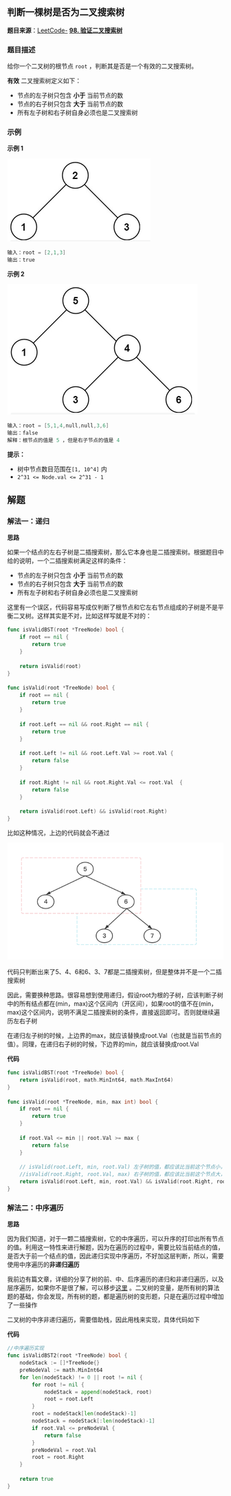 ## 判断一棵树是否为二叉搜索树

**题目来源**：[LeetCode-](https://leetcode-cn.com/problems/reverse-linked-list/) **[98. 验证二叉搜索树](https://leetcode-cn.com/problems/validate-binary-search-tree/)**

### 题目描述

给你一个二叉树的根节点 `root` ，判断其是否是一个有效的二叉搜索树。

**有效** 二叉搜索树定义如下：

- 节点的左子树只包含 **小于** 当前节点的数
- 节点的右子树只包含 **大于** 当前节点的数
- 所有左子树和右子树自身必须也是二叉搜索树

### 示例

**示例 1**

![image](https://github.com/Rain-Life/algorithm-go/blob/master/photos/BinaryTree/98/98-1.png)

```go
输入：root = [2,1,3]
输出：true
```

**示例 2**

![image](https://github.com/Rain-Life/algorithm-go/blob/master/photos/BinaryTree/98/98-2.png)

```go
输入：root = [5,1,4,null,null,3,6]
输出：false
解释：根节点的值是 5 ，但是右子节点的值是 4
```

**提示：**

- 树中节点数目范围在`[1, 10^4]` 内
- `2^31 <= Node.val <= 2^31 - 1`

## 解题

### 解法一：递归

**思路**

如果一个结点的左右子树是二插搜索树，那么它本身也是二插搜索树。根据题目中给的说明，一个二插搜索树满足这样的条件：

- 节点的左子树只包含 **小于** 当前节点的数
- 节点的右子树只包含 **大于** 当前节点的数
- 所有左子树和右子树自身必须也是二叉搜索树

这里有一个误区，代码容易写成仅判断了根节点和它左右节点组成的子树是不是平衡二叉树。这样其实是不对，比如这样写就是不对的：

```go
func isValidBST(root *TreeNode) bool {
	if root == nil {
		return true
	}

	return isValid(root)
}

func isValid(root *TreeNode) bool {
	if root == nil {
		return true
	}

	if root.Left == nil && root.Right == nil {
		return true
	}

	if root.Left != nil && root.Left.Val >= root.Val {
		return false
	}

	if root.Right != nil && root.Right.Val <= root.Val  {
		return false
	}

	return isValid(root.Left) && isValid(root.Right)
}
```

比如这种情况，上边的代码就会不通过

![image](https://github.com/Rain-Life/algorithm-go/blob/master/photos/BinaryTree/98/98-3.png)

代码只判断出来了5、4、6和6、3、7都是二插搜索树，但是整体并不是一个二插搜索树

因此，需要换种思路。很容易想到使用递归，假设root为根的子树，应该判断子树中的所有结点都在(min，max)这个区间内（开区间），如果root的值不在(min，max)这个区间内，说明不满足二插搜索树的条件，直接返回即可。否则就继续遍历左右子树

在递归左子树的时候，上边界的max，就应该替换成root.Val（也就是当前节点的值）。同理，在递归右子树的时候，下边界的min，就应该替换成root.Val

**代码**

```go
func isValidBST(root *TreeNode) bool {
	return isValid(root, math.MinInt64, math.MaxInt64)
}

func isValid(root *TreeNode, min, max int) bool {
	if root == nil {
		return true
	}

	if root.Val <= min || root.Val >= max {
		return false
	}

	// isValid(root.Left, min, root.Val) 左子树的值，都应该比当前这个节点小，因此它的下边界的值应该是当前结点的值
	//isValid(root.Right, root.Val, max) 右子树的值，都应该比当前这个节点大，因此它的上边界的值应该是当前结点的值
	return isValid(root.Left, min, root.Val) && isValid(root.Right, root.Val, max)
}
```

### 解法二：中序遍历

**思路**

因为我们知道，对于一颗二插搜索树，它的中序遍历，可以升序的打印出所有节点的值。利用这一特性来进行解题，因为在遍历的过程中，需要比较当前结点的值，是否大于前一个结点的值，因此递归实现中序遍历，不好加这层判断，所以，需要使用中序遍历的**非递归遍历**

我前边有篇文章，详细的分享了树的前、中、后序遍历的递归和非递归遍历，以及层序遍历，如果你不是很了解，可以移步[这里](https://juejin.cn/post/7025802999561715743) 。二叉树的变量，是所有树的算法题的基础，你会发现，所有树的题，都是遍历树的变形题，只是在遍历过程中增加了一些操作

二叉树的中序非递归遍历，需要借助栈，因此用栈来实现，具体代码如下

**代码**

```go
//中序遍历实现
func isValidBST2(root *TreeNode) bool {
	nodeStack := []*TreeNode{}
	preNodeVal := math.MinInt64
	for len(nodeStack) != 0 || root != nil {
		for root != nil {
			nodeStack = append(nodeStack, root)
			root = root.Left
		}
		root = nodeStack[len(nodeStack)-1]
		nodeStack = nodeStack[:len(nodeStack)-1]
		if root.Val <= preNodeVal {
			return false
		}
		preNodeVal = root.Val
		root = root.Right
	}

	return true
}
```
